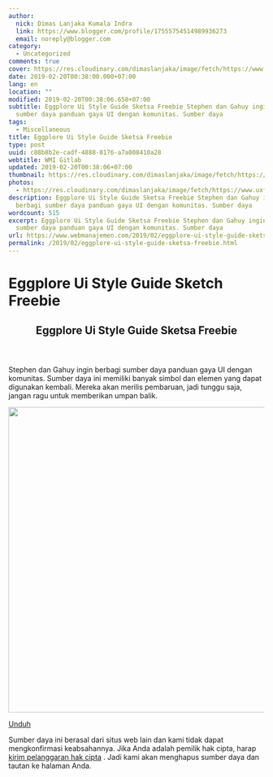 ```yaml
---
author:
  nick: Dimas Lanjaka Kumala Indra
  link: https://www.blogger.com/profile/17555754514989936273
  email: noreply@blogger.com
category:
  - Uncategorized
comments: true
cover: https://res.cloudinary.com/dimaslanjaka/image/fetch/https://www.uxfree.com/wp-content/uploads/2019/01/eggplore-styleguide.png
date: 2019-02-20T00:38:00.000+07:00
lang: en
location: ""
modified: 2019-02-20T00:38:06.658+07:00
subtitle: Eggplore Ui Style Guide Sketsa Freebie Stephen dan Gahuy ingin berbagi
  sumber daya panduan gaya UI dengan komunitas. Sumber daya
tags:
  - Miscellaneous
title: Eggplore Ui Style Guide Sketsa Freebie
type: post
uuid: c88b8b2e-cadf-4888-8176-a7a008410a28
webtitle: WMI Gitlab
updated: 2019-02-20T00:38:06+07:00
thumbnail: https://res.cloudinary.com/dimaslanjaka/image/fetch/https://www.uxfree.com/wp-content/uploads/2019/01/eggplore-styleguide.png
photos:
  - https://res.cloudinary.com/dimaslanjaka/image/fetch/https://www.uxfree.com/wp-content/uploads/2019/01/eggplore-styleguide.png
description: Eggplore Ui Style Guide Sketsa Freebie Stephen dan Gahuy ingin
  berbagi sumber daya panduan gaya UI dengan komunitas. Sumber daya
wordcount: 515
excerpt: Eggplore Ui Style Guide Sketsa Freebie Stephen dan Gahuy ingin berbagi
  sumber daya panduan gaya UI dengan komunitas. Sumber daya
url: https://www.webmanajemen.com/2019/02/eggplore-ui-style-guide-sketsa-freebie.html
permalink: /2019/02/eggplore-ui-style-guide-sketsa-freebie.html
---
```


<h1 for="title" class="notranslate">Eggplore Ui Style Guide Sketch Freebie</h1>  <div>  <div class="main main-detail pw"><div class="content" id="J_mainCont">  <article><header class="entry-header"><h1 class="title-detail" for="title"> <span class="notranslate"> Eggplore Ui Style Guide Sketsa Freebie</span> </h1></header><div class="article-detail">  <p> <span class="notranslate"> Stephen dan Gahuy ingin berbagi sumber daya panduan gaya UI dengan komunitas.</span> <span class="notranslate"> Sumber daya ini memiliki banyak simbol dan elemen yang dapat digunakan kembali.</span> <span class="notranslate"> Mereka akan merilis pembaruan, jadi tunggu saja, jangan ragu untuk memberikan umpan balik.</span> </p>  <p><img class="alignnone size-full wp-image-778676" src="https://res.cloudinary.com/dimaslanjaka/image/fetch/https://www.uxfree.com/wp-content/uploads/2019/01/eggplore-styleguide.png" width="800" height="600"></p>  </div></article><div class="article-ctrlbar"><div class="ac-main"><div class="onp-locker-call" data-lock-id="onpLock808474"><p> <a class="btn-download" href="http://dimaslanjaka-storage.000webhostapp.com/uxfree.php?path=/dload/778669" target="_blank" rel="noopener noreferer nofollow"><i class="icf icon-dlb"></i></a> <span class="notranslate"> <a class="btn-download" href="http://dimaslanjaka-storage.000webhostapp.com/uxfree.php?path=/dload/778669" target="_blank" rel="noopener noreferer nofollow"><span>Unduh</span></a></span> </p></div></div></div>  <p class="tip-txt"> <span class="notranslate"> Sumber daya ini berasal dari situs web lain dan kami tidak dapat mengkonfirmasi keabsahannya.</span> <span class="notranslate"> Jika Anda adalah pemilik hak cipta, harap <a class="hl" href="https://www.webmanajemen.com/page/safelink.html?url=aHR0cHM6Ly93d3cudXhmcmVlLmNvbS9hcHBlYWwvP3RpdGxlPUVnZ3Bsb3JlK1VJK1N0eWxlK0d1aWRlK1NrZXRjaCtGcmVlYmllJnVybD1odHRwcyUzQSUyRiUyRnd3dy51eGZyZWUuY29tJTJGZWdncGxvcmUtdWktc3R5bGUtZ3VpZGUtc2tldGNoLWZyZWViaWUlMkY=" target="_blank">kirim pelanggaran hak cipta</a> .</span> <span class="notranslate"> Jadi kami akan menghapus sumber daya dan tautan ke halaman Anda.</span> </p>  <div></div>  </div></div>  <script src="https://cdnjs.cloudflare.com/ajax/libs/jquery/3.3.1/jquery.min.js"></script><script src="https://cdnjs.cloudflare.com/ajax/libs/jQuery-linkify/2.1.7/linkify.min.js"></script><script src="https://cdnjs.cloudflare.com/ajax/libs/jQuery-linkify/2.1.7/linkify-jquery.min.js"></script><script src="https://codepen.io/dimaslanjaka/pen/BGwZLP.js"></script>  </div>  <script src="https://codepen.io/dimaslanjaka/pen/aQRrbR.js"></script>